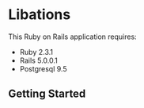 Libations
=========


This Ruby on Rails application requires:

- Ruby 2.3.1
- Rails 5.0.0.1
- Postgresql 9.5


Getting Started
---------------
